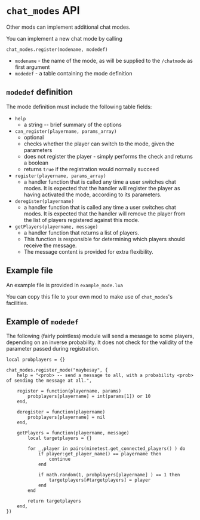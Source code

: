 # `chat_modes` API

Other mods can implement additional chat modes.

You can implement a new chat mode by calling

	chat_modes.register(modename, modedef)

* `modename` - the name of the mode, as will be supplied to the `/chatmode` as first argument
* `modedef` - a table containing the mode definition

## `modedef` definition

The mode definition must include the following table fields:

* `help`
	* a string -- brief summary of the options
* `can_register(playername, params_array)`
	* optional
	* checks whether the player can switch to the mode, given the parameters
	* does not register the player - simply performs the check and returns a boolean
	* returns `true` if the registration would normally succeed
* `register(playername, params_array)`
	* a handler function that is called any time a user switches chat modes. It is expected that the handler will register the player as having activated the mode, according to its parameters.
* `deregister(playername)`
	* a handler function that is called any time a user switches chat modes. It is expected that the handler will remove the player from the list of players registered against this mode.
* `getPlayers(playername, message)`
	* a handler function that returns a list of players.
	* This function is responsible for determining which players should receive the message.
	* The message content is provided for extra flexibility.

## Example file

An example file is provided in `example_mode.lua`

You can copy this file to your own mod to make use of `chat_modes`'s facilities.

## Example of `modedef`

The following (fairly pointless) module will send a mesasge to some players, depending on an inverse probability. It does not check for the validity of the parameter passed during registration.

	local probplayers = {}

	chat_modes.register_mode("maybesay", {
		help = "<prob> -- send a message to all, with a probability <prob> of sending the message at all.",

		register = function(playername, params)
			probplayers[playername] = int(params[1]) or 10
		end,

		deregister = function(playername)
			probplayers[playername] = nil
		end,

		getPlayers = function(playername, message)
			local targetplayers = {}

			for _,player in pairs(minetest.get_connected_players() ) do
				if player:get_player_name() == playername then
					continue
				end

				if math.random(1, probplayers[playername] ) == 1 then
					targetplayers[#targetplayers] = player
				end
			end

			return targetplayers
		end,
	})


